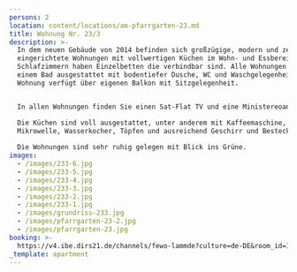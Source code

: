 ```yaml
---
persons: 2
location: content/locations/am-pfarrgarten-23.md
title: Wohnung Nr. 23/3
description: >-
  In dem neuen Gebäude von 2014 befinden sich großzügige, modern und zeitlos
  eingerichtete Wohnungen mit vollwertigen Küchen im Wohn- und Essbereich. Die
  Schlafzimmern haben Einzelbetten die verbindbar sind. Alle Wohnungen sind mit
  einem Bad ausgestattet mit bodentiefer Dusche, WC und Waschgelegenheit. Jede
  Wohnung verfügt über eigenen Balkon mit Sitzgelegenheit.


  In allen Wohnungen finden Sie einen Sat-Flat TV und eine Ministereoanlage.  

  Die Küchen sind voll ausgestattet, unter anderem mit Kaffeemaschine,
  Mikrowelle, Wasserkocher, Töpfen und ausreichend Geschirr und Besteck.  
    
  Die Wohnungen sind sehr ruhig gelegen mit Blick ins Grüne.
images:
  - /images/233-6.jpg
  - /images/233-5.jpg
  - /images/233-4.jpg
  - /images/233-3.jpg
  - /images/233-2.jpg
  - /images/233-1.jpg
  - /images/grundriss-233.jpg
  - /images/pfarrgarten-23-2.jpg
  - /images/pfarrgarten-23.jpg
booking: >-
  https://v4.ibe.dirs21.de/channels/fewo-lammde?culture=de-DE&room_id=104928&los=3
_template: apartment
---
```


